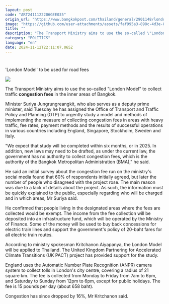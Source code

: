 ```yaml
---
layout: post
code: "ART2411122206GEE035"
origin_url: "https://www.bangkokpost.com/thailand/general/2901148/london-model-to-be-used-for-road-fees"
image: "https://github.com/user-attachments/assets/faf995a3-898c-4d3e-8814-d8e0c282d83d"
title: ""
description: "The Transport Ministry aims to use the so-called \"London Model\" to collect traffic  congestion fees  in the inner areas of Bangkok."
category: "POLITICS"
language: "en"
date: 2024-11-12T22:11:07.065Z
---
```


# 

'London Model' to be used for road fees

![](https://github.com/user-attachments/assets/25e3166f-2181-435d-9231-9780c6317363)

The Transport Ministry aims to use the so-called "London Model" to collect traffic **congestion fees** in the inner areas of Bangkok.

Minister Suriya Jungrungreangkit, who also serves as a deputy prime minister, said Tuesday he has assigned the Office of Transport and Traffic Policy and Planning (OTP) to urgently study a model and methods of implementing the measure of collecting congestion fees in areas with heavy traffic, fee rates, payment methods and the results of successful operations in various countries including England, Singapore, Stockholm, Sweden and Italy.

"We expect that study will be completed within six months, or in 2025. In addition, new laws may need to be drafted, as under the current law, the government has no authority to collect congestion fees, which is the authority of the Bangkok Metropolitan Administration (BMA)," he said.

He said an initial survey about the congestion fee run on the ministry's social media found that 60% of respondents initially agreed, but later the number of people who disagreed with the project rose. The main reason was due to a lack of details about the project. As such, the information must be quickly explained to the public, especially regarding who will be charged and in which areas, Mr Suriya said.

He confirmed that people living in the designated areas where the fees are collected would be exempt. The income from the fee collection will be deposited into an infrastructure fund, which will be operated by the Ministry of Finance. Some of the money will be used to buy back concessions for electric train lines and support the government's policy of 20-baht fares for all electric train routes.

According to ministry spokesman Kritchanon Aiyapanya, the London Model will be applied to Thailand. The United Kingdom Partnering for Accelerated Climate Transitions (UK PACT) project has provided support for the study.

England uses the Automatic Number Plate Recognition (ANPR) camera system to collect tolls in London's city centre, covering a radius of 21 square km. The fee is collected from Monday to Friday from 7am to 6pm, and Saturday to Sunday from 12pm to 6pm, except for public holidays. The fee is 15 pounds per day (about 658 baht).

Congestion has since dropped by 16%, Mr Kritchanon said.